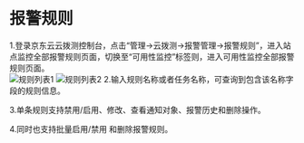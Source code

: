 # 报警规则  
1.登录京东云云拨测控制台，点击“管理->云拨测->报警管理->报警规则”，进入站点监控全部报警规则页面，切换至“可用性监控”标签则，进入可用性监控全部报警规则页面。  
![规则列表1](https://raw.githubusercontent.com/luolei-laurel/cn/Cloud-Detection/image/Cloud-Detection/site-alarmrules.png)
![规则列表2](https://raw.githubusercontent.com/luolei-laurel/cn/Cloud-Detection/image/Cloud-Detection/usa-alarmrules.png)
2.输入规则名称或者任务名称，可查询到包含该名称字段的规则信息。  

3.单条规则支持禁用/启用、修改、查看通知对象、报警历史和删除操作。  

4.同时也支持批量启用/禁用 和删除报警规则。
